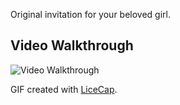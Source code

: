 Original invitation for your beloved girl.

## Video Walkthrough


<img src='https://media.giphy.com/media/WKOp7mLwxKPGMfzr4I/giphy.gif' title='Video Walkthrough' width='' alt='Video Walkthrough' />

GIF created with [LiceCap](http://www.cockos.com/licecap/).
